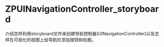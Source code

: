 # ZPUINavigationController_storyboard
介绍怎样利用storyboard文件来创建导航控制器(UINavigationController)以及怎样在可视化的视图上给导航栏添加按钮和标题。
